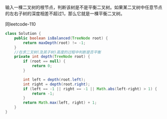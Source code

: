 输入一棵二叉树的根节点，判断该树是不是平衡二叉树。如果某二叉树中任意节点的左右子树的深度相差不超过1，那么它就是一棵平衡二叉树。


同leetcode-110
```Java
class Solution {
    public boolean isBalanced(TreeNode root) {
        return maxDepth(root) != -1;
    }
    //在求二叉树(及其子树)高度的过程中判断是否平衡
    private int depth(TreeNode root) {
        if (root == null) {
            return 0;
        }

        int left = depth(root.left);
        int right = depth(root.right);
        if (left == -1 || right == -1 || Math.abs(left-right) > 1) {
            return -1;
        }
        return Math.max(left, right) + 1;
    }
}
```